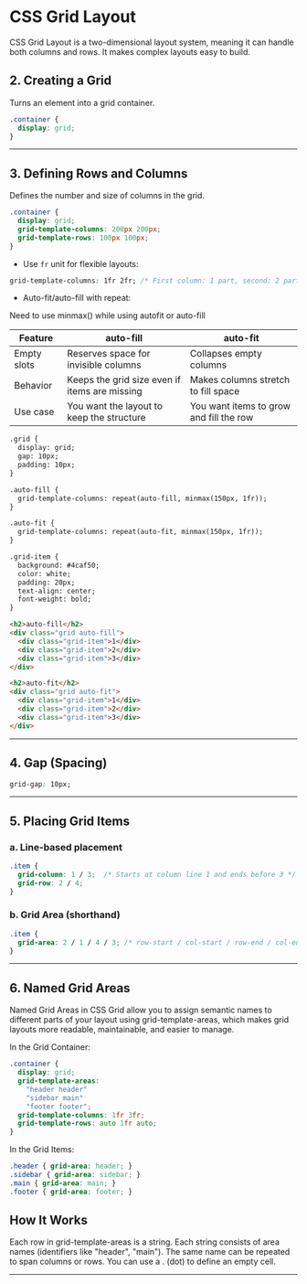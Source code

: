 # CSS Grid Layout
CSS Grid Layout is a two-dimensional layout system, meaning it can handle both columns and rows. It makes complex layouts easy to build.

## 2. Creating a Grid

Turns an element into a grid container.

```css
.container {
  display: grid;
}
```

---

## 3. Defining Rows and Columns

Defines the number and size of columns in the grid.

```css
.container {
  display: grid;
  grid-template-columns: 200px 200px;
  grid-template-rows: 100px 100px;
}
```

- Use `fr` unit for flexible layouts:

```css
grid-template-columns: 1fr 2fr; /* First column: 1 part, second: 2 parts */
```

- Auto-fit/auto-fill with repeat:

Need to use minmax() while using autofit or auto-fill

| Feature      | auto-fill                                  | auto-fit                                |
|--------------|---------------------------------------------|------------------------------------------|
| Empty slots  | Reserves space for invisible columns        | Collapses empty columns                  |
| Behavior     | Keeps the grid size even if items are missing | Makes columns stretch to fill space   |
| Use case     | You want the layout to keep the structure   | You want items to grow and fill the row  |

```html
.grid {
  display: grid;
  gap: 10px;
  padding: 10px;
}

.auto-fill {
  grid-template-columns: repeat(auto-fill, minmax(150px, 1fr));
}

.auto-fit {
  grid-template-columns: repeat(auto-fit, minmax(150px, 1fr));
}

.grid-item {
  background: #4caf50;
  color: white;
  padding: 20px;
  text-align: center;
  font-weight: bold;
}

<h2>auto-fill</h2>
<div class="grid auto-fill">
  <div class="grid-item">1</div>
  <div class="grid-item">2</div>
  <div class="grid-item">3</div>
</div>

<h2>auto-fit</h2>
<div class="grid auto-fit">
  <div class="grid-item">1</div>
  <div class="grid-item">2</div>
  <div class="grid-item">3</div>
</div>

```

---

## 4. Gap (Spacing)

```css
grid-gap: 10px;
```

---

## 5. Placing Grid Items

### a. Line-based placement

```css
.item {
  grid-column: 1 / 3;  /* Starts at column line 1 and ends before 3 */
  grid-row: 2 / 4;
}
```

### b. Grid Area (shorthand)

```css
.item {
  grid-area: 2 / 1 / 4 / 3; /* row-start / col-start / row-end / col-end */
}
```

---

## 6. Named Grid Areas

Named Grid Areas in CSS Grid allow you to assign semantic names to different parts of your layout using grid-template-areas, which makes grid layouts more readable, maintainable, and easier to manage.

In the Grid Container:

```css
.container {
  display: grid;
  grid-template-areas:
    "header header"
    "sidebar main"
    "footer footer";
  grid-template-columns: 1fr 3fr;
  grid-template-rows: auto 1fr auto;
}
```

In the Grid Items:

```css
.header { grid-area: header; }
.sidebar { grid-area: sidebar; }
.main { grid-area: main; }
.footer { grid-area: footer; }
```

## How It Works

Each row in grid-template-areas is a string.
Each string consists of area names (identifiers like "header", "main").
The same name can be repeated to span columns or rows.
You can use a . (dot) to define an empty cell.

---
